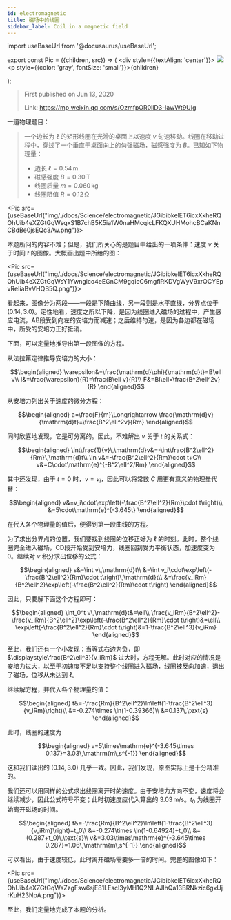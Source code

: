 ```yaml
---
id: electromagnetic
title: 磁场中的线圈
sidebar_label: Coil in a magnetic field
---
```


import useBaseUrl from '@docusaurus/useBaseUrl';

export const Pic = ({children, src}) => (
    <div style={{textAlign: 'center'}}>
        <img src={src} />
        <p style={{color: 'gray', fontSize: 'small'}}>{children}</p>
    </div>);

> First published on Jun 13, 2020
>
> Link: https://mp.weixin.qq.com/s/OzmfpOR0llD3-lawWt9UIg

一道物理题目：

> 一个边长为 $\ell$ 的矩形线圈在光滑的桌面上以速度 $v$ 匀速移动。线圈在移动过程中，穿过了一个垂直于桌面向上的匀强磁场，磁感强度为 $B$。已知如下物理量：
> - 边长 $\ell=0.54\,\text{m}$
> - 磁感强度 $B=0.30\,\text{T}$
> - 线圈质量 $m=0.060\,\text{kg}$
> - 线圈阻值 $R=0.12\,\text{Ω}$

<Pic src={useBaseUrl("img/./docs/Science/electromagnetic/JGibibkelET6icxXkheRQOhUib4eXZGtGqWsqxS1B7chB5K5ia1W0naHMcqicLFKQXUHMohcBCaKNnCBdBe0jsEQc3Aw.png")}></Pic>

本题所问的内容不难；但是，我们所关心的是题目中给出的一项条件：速度 $v$ 关于时间 $t$ 的图像。大概画出题中所给的图：

<Pic src={useBaseUrl("img/./docs/Science/electromagnetic/JGibibkelET6icxXkheRQOhUib4eXZGtGqWsY1Ywngico4eEGnCM9gqicC6mgflRKDVgWyV9xrOCYEpvReIiaBvVHQB5Q.png")}></Pic>

看起来，图像分为两段——一段是下降曲线，另一段则是水平直线，分界点位于 $(0.14, 3.0)$。定性地看，速度之所以下降，是因为线圈进入磁场的过程中，产生感应电流，AB段受到向左的安培力而减速；之后维持匀速，是因为各边都在磁场中，所受的安培力正好抵消。

下面，可以定量地推导出第一段图像的方程。

从法拉第定律推导安培力的大小：

$$\begin{aligned}
\varepsilon&=\frac{\mathrm{d}\phi}{\mathrm{d}t}=B\ell v\\
I&=\frac{\varepsilon}{R}=\frac{B\ell v}{R}\\
F&=BI\ell=\frac{B^2\ell^2v}{R}
\end{aligned}$$

从安培力列出关于速度的微分方程：

$$\begin{aligned}
a=\frac{F}{m}\Longrightarrow \frac{\mathrm{d}v}{\mathrm{d}t}=\frac{B^2\ell^2v}{Rm}
\end{aligned}$$

同时欣喜地发现，它是可分离的。因此，不难解出 $v$ 关于 $t$ 的关系式：

$$\begin{aligned}
\int\frac{1}{v}\,\mathrm{d}v&=-\int\frac{B^2\ell^2}{Rm}\,\mathrm{d}t\\
\ln v&=-\frac{B^2\ell^2}{Rm}\cdot t+C\\
v&=C\cdot\mathrm{e}^{-B^2\ell^2/Rm}
\end{aligned}$$

其中还发现，由于 $t=0$ 时，$v=v_i$，因此可以将常数 $C$ 用更有意义的物理量代替：

$$\begin{aligned}
v&=v_i\cdot\exp\left(-\frac{B^2\ell^2}{Rm}\cdot t\right)\\
&=5\cdot\mathrm{e}^{-3.645t}
\end{aligned}$$

在代入各个物理量的值后，便得到第一段曲线的方程。

为了求出分界点的位置，我们要找到线圈的位移正好为 $\ell$ 的时刻。此时，整个线圈完全进入磁场，CD段开始受到安培力，线圈回到受力平衡状态，加速度变为0。继续对 $v$ 积分求出位移的公式：

$$\begin{aligned}
s&=\int v\,\mathrm{d}t\\
&=\int v_i\cdot\exp\left(-\frac{B^2\ell^2}{Rm}\cdot t\right)\,\mathrm{d}t\\
&=\frac{v_iRm}{B^2\ell^2}\exp\left(-\frac{B^2\ell^2}{Rm}\cdot t\right)
\end{aligned}$$

因此，只要解下面这个方程即可：

$$\begin{aligned}
\int_0^t v\,\mathrm{d}t&=\ell\\
\frac{v_iRm}{B^2\ell^2}-\frac{v_iRm}{B^2\ell^2}\exp\left(-\frac{B^2\ell^2}{Rm}\cdot t\right)&=\ell\\
\exp\left(-\frac{B^2\ell^2}{Rm}\cdot t\right)&=1-\frac{B^2\ell^3}{v_iRm}
\end{aligned}$$

至此，我们还有一个小发现：当等式右边为负，即 $\displaystyle\frac{B^2\ell^3}{v_iRm}$ 过大时，方程无解。此时对应的情况是安培力过大，以至于初速度不足以支持整个线圈进入磁场，线圈被反向加速，退出了磁场，位移从未达到 $\ell$。

继续解方程，并代入各个物理量的值：

$$\begin{aligned}
t&=-\frac{Rm}{B^2\ell^2}\ln\left(1-\frac{B^2\ell^3}{v_iRm}\right)\\
&=-0.274\times \ln(1-0.39366)\\
&=0.137\,\text{s}
\end{aligned}$$

此时，线圈的速度为

$$\begin{aligned}
v=5\times\mathrm{e}^{-3.645\times 0.137}=3.03\,\mathrm{m\,s^{-1}}
\end{aligned}$$

这和我们读出的 $(0.14, 3.0)$ 几乎一致。因此，我们发现，原图实际上是十分精准的。

我们还可以用同样的公式求出线圈离开时的速度。由于安培力方向不变，速度将会继续减少，因此公式符号不变；此时初速度应代入算出的 $3.03\,\text{m/s}$。$t_0$ 为线圈开始离开磁场的时间。

$$\begin{aligned}
t&=-\frac{Rm}{B^2\ell^2}\ln\left(1-\frac{B^2\ell^3}{v_iRm}\right)+t_0\\
&=-0.274\times \ln(1-0.64924)+t_0\\
&=(0.287+t_0)\,\text{s}\\
v&=3.03\times\mathrm{e}^{-3.645\times 0.287}=1.06\,\mathrm{m\,s^{-1}}
\end{aligned}$$

可以看出，由于速度较低，此时离开磁场需要多一倍的时间。完整的图像如下：

<Pic src={useBaseUrl("img/./docs/Science/electromagnetic/JGibibkelET6icxXkheRQOhUib4eXZGtGqWsZzgFsw6sjE81LEscI3yMH1Q2NLAJIhQa13BRNkzic6gxUjrKuH23NpA.png")}></Pic>

至此，我们定量地完成了本题的分析。
